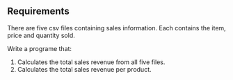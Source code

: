 ## Requirements

There are five csv files containing sales information. Each contains the item, price and quantity sold.

Write a programe that:

1. Calculates the total sales revenue from all five files.
2. Calculates the total sales revenue per product.


